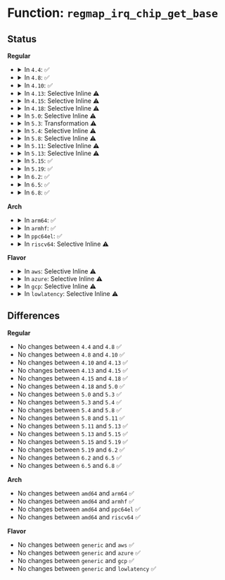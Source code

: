 # Function: <code>regmap_irq_chip_get_base</code>

## Status
<b>Regular</b>
<ul>
<li>
<details>
<summary>In <code>4.4</code>: ✅</summary>

```c
int regmap_irq_chip_get_base(struct regmap_irq_chip_data *data);
```

**Collision:** Unique Global

**Inline:** No

**Transformation:** False

**Instances:**

```
In drivers/base/regmap/regmap-irq.c (ffffffff8156bc30)
Location: drivers/base/regmap/regmap-irq.c:583
Inline: False
Direct callers:
  - drivers/mfd/da9055-core.c:da9055_device_init
  - drivers/mfd/da9063-core.c:da9063_device_init
```
**Symbols:**

```
ffffffff8156bc30-ffffffff8156bc62: regmap_irq_chip_get_base (STB_GLOBAL)
```
</details>
</li>
<li>
<details>
<summary>In <code>4.8</code>: ✅</summary>

```c
int regmap_irq_chip_get_base(struct regmap_irq_chip_data *data);
```

**Collision:** Unique Global

**Inline:** No

**Transformation:** False

**Instances:**

```
In drivers/base/regmap/regmap-irq.c (ffffffff815c09b0)
Location: drivers/base/regmap/regmap-irq.c:795
Inline: False
Direct callers:
  - drivers/mfd/da9055-core.c:da9055_device_init
  - drivers/mfd/da9063-core.c:da9063_device_init
```
**Symbols:**

```
ffffffff815c09b0-ffffffff815c09e2: regmap_irq_chip_get_base (STB_GLOBAL)
```
</details>
</li>
<li>
<details>
<summary>In <code>4.10</code>: ✅</summary>

```c
int regmap_irq_chip_get_base(struct regmap_irq_chip_data *data);
```

**Collision:** Unique Global

**Inline:** No

**Transformation:** False

**Instances:**

```
In drivers/base/regmap/regmap-irq.c (ffffffff815efdf0)
Location: drivers/base/regmap/regmap-irq.c:795
Inline: False
Direct callers:
  - drivers/mfd/da9055-core.c:da9055_device_init
  - drivers/mfd/da9063-core.c:da9063_device_init
```
**Symbols:**

```
ffffffff815efdf0-ffffffff815efe22: regmap_irq_chip_get_base (STB_GLOBAL)
```
</details>
</li>
<li>
<details>
<summary>In <code>4.13</code>: Selective Inline ⚠️</summary>

```c
int regmap_irq_chip_get_base(struct regmap_irq_chip_data *data);
```

**Collision:** Unique Global

**Inline:** Selective

**Transformation:** False

**Instances:**

```
In drivers/base/regmap/regmap-irq.c (ffffffff81603cb0)
Location: drivers/base/regmap/regmap-irq.c:809
Inline: True
Direct callers:
  - drivers/mfd/da9055-core.c:da9055_device_init
  - drivers/mfd/da9063-core.c:da9063_device_init
```
**Symbols:**

```
ffffffff81603cb0-ffffffff81603cc9: regmap_irq_chip_get_base (STB_GLOBAL)
```
</details>
</li>
<li>
<details>
<summary>In <code>4.15</code>: Selective Inline ⚠️</summary>

```c
int regmap_irq_chip_get_base(struct regmap_irq_chip_data *data);
```

**Collision:** Unique Global

**Inline:** Selective

**Transformation:** False

**Instances:**

```
In drivers/base/regmap/regmap-irq.c (ffffffff8166c090)
Location: drivers/base/regmap/regmap-irq.c:809
Inline: True
Direct callers:
  - drivers/mfd/da9055-core.c:da9055_device_init
  - drivers/mfd/da9063-core.c:da9063_device_init
```
**Symbols:**

```
ffffffff8166c090-ffffffff8166c0a9: regmap_irq_chip_get_base (STB_GLOBAL)
```
</details>
</li>
<li>
<details>
<summary>In <code>4.18</code>: Selective Inline ⚠️</summary>

```c
int regmap_irq_chip_get_base(struct regmap_irq_chip_data *data);
```

**Collision:** Unique Global

**Inline:** Selective

**Transformation:** False

**Instances:**

```
In drivers/base/regmap/regmap-irq.c (ffffffff816a7af0)
Location: drivers/base/regmap/regmap-irq.c:809
Inline: True
Direct callers:
  - drivers/mfd/da9055-core.c:da9055_device_init
  - drivers/mfd/da9063-core.c:da9063_device_init
```
**Symbols:**

```
ffffffff816a7af0-ffffffff816a7b08: regmap_irq_chip_get_base (STB_GLOBAL)
```
</details>
</li>
<li>
<details>
<summary>In <code>5.0</code>: Selective Inline ⚠️</summary>

```c
int regmap_irq_chip_get_base(struct regmap_irq_chip_data *data);
```

**Collision:** Unique Global

**Inline:** Selective

**Transformation:** False

**Instances:**

```
In drivers/base/regmap/regmap-irq.c (ffffffff816c8690)
Location: drivers/base/regmap/regmap-irq.c:871
Inline: True
Direct callers:
  - drivers/mfd/da9055-core.c:da9055_device_init
  - drivers/mfd/da9063-core.c:da9063_device_init
```
**Symbols:**

```
ffffffff816c8690-ffffffff816c86a8: regmap_irq_chip_get_base (STB_GLOBAL)
```
</details>
</li>
<li>
<details>
<summary>In <code>5.3</code>: Transformation ⚠️</summary>

```c
int regmap_irq_chip_get_base(struct regmap_irq_chip_data *data);
```

**Collision:** Unique Global

**Inline:** No

**Transformation:** True

**Instances:**

```
In drivers/base/regmap/regmap-irq.c (0)
Location: drivers/base/regmap/regmap-irq.c:955
Inline: False
Direct callers:
  - drivers/mfd/da9055-core.c:da9055_device_init
  - drivers/mfd/da9063-core.c:da9063_device_init
```
**Symbols:**

```
ffffffff81704a51-ffffffff81704a6d: regmap_irq_chip_get_base.cold (STB_LOCAL)
ffffffff81703a60-ffffffff81703a7b: regmap_irq_chip_get_base (STB_GLOBAL)
```
</details>
</li>
<li>
<details>
<summary>In <code>5.4</code>: Selective Inline ⚠️</summary>

```c
int regmap_irq_chip_get_base(struct regmap_irq_chip_data *data);
```

**Collision:** Unique Global

**Inline:** Selective

**Transformation:** False

**Instances:**

```
In drivers/base/regmap/regmap-irq.c (ffffffff81727e30)
Location: drivers/base/regmap/regmap-irq.c:950
Inline: True
Direct callers:
  - drivers/mfd/da9055-core.c:da9055_device_init
  - drivers/mfd/da9063-core.c:da9063_device_init
```
**Symbols:**

```
ffffffff81727e30-ffffffff81727e49: regmap_irq_chip_get_base (STB_GLOBAL)
```
</details>
</li>
<li>
<details>
<summary>In <code>5.8</code>: Selective Inline ⚠️</summary>

```c
int regmap_irq_chip_get_base(struct regmap_irq_chip_data *data);
```

**Collision:** Unique Global

**Inline:** Selective

**Transformation:** False

**Instances:**

```
In drivers/base/regmap/regmap-irq.c (ffffffff817e44a0)
Location: drivers/base/regmap/regmap-irq.c:1002
Inline: True
Direct callers:
  - drivers/mfd/da9055-core.c:da9055_device_init
  - drivers/mfd/da9063-core.c:da9063_device_init
```
**Symbols:**

```
ffffffff817e44a0-ffffffff817e44b9: regmap_irq_chip_get_base (STB_GLOBAL)
```
</details>
</li>
<li>
<details>
<summary>In <code>5.11</code>: Selective Inline ⚠️</summary>

```c
int regmap_irq_chip_get_base(struct regmap_irq_chip_data *data);
```

**Collision:** Unique Global

**Inline:** Selective

**Transformation:** False

**Instances:**

```
In drivers/base/regmap/regmap-irq.c (ffffffff817f9300)
Location: drivers/base/regmap/regmap-irq.c:1037
Inline: True
Direct callers:
  - drivers/mfd/da9055-core.c:da9055_device_init
  - drivers/mfd/da9063-core.c:da9063_device_init
```
**Symbols:**

```
ffffffff817f9300-ffffffff817f9319: regmap_irq_chip_get_base (STB_GLOBAL)
```
</details>
</li>
<li>
<details>
<summary>In <code>5.13</code>: Selective Inline ⚠️</summary>

```c
int regmap_irq_chip_get_base(struct regmap_irq_chip_data *data);
```

**Collision:** Unique Global

**Inline:** Selective

**Transformation:** False

**Instances:**

```
In drivers/base/regmap/regmap-irq.c (ffffffff817dd570)
Location: drivers/base/regmap/regmap-irq.c:1105
Inline: True
Direct callers:
  - drivers/mfd/da9055-core.c:da9055_device_init
  - drivers/mfd/da9063-core.c:da9063_device_init
```
**Symbols:**

```
ffffffff817dd570-ffffffff817dd589: regmap_irq_chip_get_base (STB_GLOBAL)
```
</details>
</li>
<li>
<details>
<summary>In <code>5.15</code>: ✅</summary>

```c
int regmap_irq_chip_get_base(struct regmap_irq_chip_data *data);
```

**Collision:** Unique Global

**Inline:** No

**Transformation:** False

**Instances:**

```
In drivers/base/regmap/regmap-irq.c (ffffffff81868f30)
Location: drivers/base/regmap/regmap-irq.c:1104
Inline: False
Direct callers:
  - drivers/mfd/da9055-core.c:da9055_device_init
  - drivers/mfd/da9063-core.c:da9063_device_init
```
**Symbols:**

```
ffffffff81868f30-ffffffff81868f49: regmap_irq_chip_get_base (STB_GLOBAL)
```
</details>
</li>
<li>
<details>
<summary>In <code>5.19</code>: ✅</summary>

```c
int regmap_irq_chip_get_base(struct regmap_irq_chip_data *data);
```

**Collision:** Unique Global

**Inline:** No

**Transformation:** False

**Instances:**

```
In drivers/base/regmap/regmap-irq.c (ffffffff819b1b50)
Location: drivers/base/regmap/regmap-irq.c:1106
Inline: False
Direct callers:
  - drivers/mfd/da9055-core.c:da9055_device_init
  - drivers/mfd/da9063-core.c:da9063_device_init
```
**Symbols:**

```
ffffffff819b1b50-ffffffff819b1b75: regmap_irq_chip_get_base (STB_GLOBAL)
```
</details>
</li>
<li>
<details>
<summary>In <code>6.2</code>: ✅</summary>

```c
int regmap_irq_chip_get_base(struct regmap_irq_chip_data *data);
```

**Collision:** Unique Global

**Inline:** No

**Transformation:** False

**Instances:**

```
In drivers/base/regmap/regmap-irq.c (ffffffff81b263b0)
Location: drivers/base/regmap/regmap-irq.c:1289
Inline: False
Direct callers:
  - drivers/mfd/da9055-core.c:da9055_device_init
  - drivers/mfd/da9063-core.c:da9063_device_init
```
**Symbols:**

```
ffffffff81b263b0-ffffffff81b263d5: regmap_irq_chip_get_base (STB_GLOBAL)
```
</details>
</li>
<li>
<details>
<summary>In <code>6.5</code>: ✅</summary>

```c
int regmap_irq_chip_get_base(struct regmap_irq_chip_data *data);
```

**Collision:** Unique Global

**Inline:** No

**Transformation:** False

**Instances:**

```
In drivers/base/regmap/regmap-irq.c (ffffffff81b76370)
Location: drivers/base/regmap/regmap-irq.c:1101
Inline: False
Direct callers:
  - drivers/mfd/da9055-core.c:da9055_device_init
  - drivers/mfd/da9063-core.c:da9063_device_init
```
**Symbols:**

```
ffffffff81b76370-ffffffff81b76395: regmap_irq_chip_get_base (STB_GLOBAL)
```
</details>
</li>
<li>
<details>
<summary>In <code>6.8</code>: ✅</summary>

```c
int regmap_irq_chip_get_base(struct regmap_irq_chip_data *data);
```

**Collision:** Unique Global

**Inline:** No

**Transformation:** False

**Instances:**

```
In drivers/base/regmap/regmap-irq.c (ffffffff81bca140)
Location: drivers/base/regmap/regmap-irq.c:1101
Inline: False
Direct callers:
  - drivers/mfd/da9055-core.c:da9055_device_init
  - drivers/mfd/da9063-core.c:da9063_device_init
```
**Symbols:**

```
ffffffff81bca140-ffffffff81bca165: regmap_irq_chip_get_base (STB_GLOBAL)
```
</details>
</li>
</ul>
<b>Arch</b>
<ul>
<li>
<details>
<summary>In <code>arm64</code>: ✅</summary>

```c
int regmap_irq_chip_get_base(struct regmap_irq_chip_data *data);
```

**Collision:** Unique Global

**Inline:** No

**Transformation:** False

**Instances:**

```
In drivers/base/regmap/regmap-irq.c (ffff80001091cf50)
Location: drivers/base/regmap/regmap-irq.c:950
Inline: False
Direct callers:
  - drivers/mfd/da9055-core.c:da9055_device_init
  - drivers/mfd/da9063-core.c:da9063_device_init
```
**Symbols:**

```
ffff80001091cf50-ffff80001091cf90: regmap_irq_chip_get_base (STB_GLOBAL)
```
</details>
</li>
<li>
<details>
<summary>In <code>armhf</code>: ✅</summary>

```c
int regmap_irq_chip_get_base(struct regmap_irq_chip_data *data);
```

**Collision:** Unique Global

**Inline:** No

**Transformation:** False

**Instances:**

```
In drivers/base/regmap/regmap-irq.c (c0a029fc)
Location: drivers/base/regmap/regmap-irq.c:950
Inline: False
Direct callers:
  - drivers/mfd/da9055-core.c:da9055_device_init
  - drivers/mfd/da9063-core.c:da9063_device_init
```
**Symbols:**

```
c0a029fc-c0a02a40: regmap_irq_chip_get_base (STB_GLOBAL)
```
</details>
</li>
<li>
<details>
<summary>In <code>ppc64el</code>: ✅</summary>

```c
int regmap_irq_chip_get_base(struct regmap_irq_chip_data *data);
```

**Collision:** Unique Global

**Inline:** No

**Transformation:** False

**Instances:**

```
In drivers/base/regmap/regmap-irq.c (c0000000009c1930)
Location: drivers/base/regmap/regmap-irq.c:950
Inline: False
Direct callers:
  - drivers/mfd/da9055-core.c:da9055_device_init
  - drivers/mfd/da9063-core.c:da9063_device_init
```
**Symbols:**

```
c0000000009c1930-c0000000009c194c: regmap_irq_chip_get_base (STB_GLOBAL)
```
</details>
</li>
<li>
<details>
<summary>In <code>riscv64</code>: Selective Inline ⚠️</summary>

```c
int regmap_irq_chip_get_base(struct regmap_irq_chip_data *data);
```

**Collision:** Unique Global

**Inline:** Selective

**Transformation:** False

**Instances:**

```
In drivers/base/regmap/regmap-irq.c (ffffffe00059cdec)
Location: drivers/base/regmap/regmap-irq.c:950
Inline: True
Direct callers:
  - drivers/mfd/da9055-core.c:da9055_device_init
  - drivers/mfd/da9063-core.c:da9063_device_init
```
**Symbols:**

```
ffffffe00059cdec-ffffffe00059ce1e: regmap_irq_chip_get_base (STB_GLOBAL)
```
</details>
</li>
</ul>
<b>Flavor</b>
<ul>
<li>
<details>
<summary>In <code>aws</code>: Selective Inline ⚠️</summary>

```c
int regmap_irq_chip_get_base(struct regmap_irq_chip_data *data);
```

**Collision:** Unique Global

**Inline:** Selective

**Transformation:** False

**Instances:**

```
In drivers/base/regmap/regmap-irq.c (ffffffff816edc10)
Location: drivers/base/regmap/regmap-irq.c:950
Inline: True
```
**Symbols:**

```
ffffffff816edc10-ffffffff816edc29: regmap_irq_chip_get_base (STB_GLOBAL)
```
</details>
</li>
<li>
<details>
<summary>In <code>azure</code>: Selective Inline ⚠️</summary>

```c
int regmap_irq_chip_get_base(struct regmap_irq_chip_data *data);
```

**Collision:** Unique Global

**Inline:** Selective

**Transformation:** False

**Instances:**

```
In drivers/base/regmap/regmap-irq.c (ffffffff816c8250)
Location: drivers/base/regmap/regmap-irq.c:950
Inline: True
```
**Symbols:**

```
ffffffff816c8250-ffffffff816c8269: regmap_irq_chip_get_base (STB_GLOBAL)
```
</details>
</li>
<li>
<details>
<summary>In <code>gcp</code>: Selective Inline ⚠️</summary>

```c
int regmap_irq_chip_get_base(struct regmap_irq_chip_data *data);
```

**Collision:** Unique Global

**Inline:** Selective

**Transformation:** False

**Instances:**

```
In drivers/base/regmap/regmap-irq.c (ffffffff8171b2f0)
Location: drivers/base/regmap/regmap-irq.c:950
Inline: True
Direct callers:
  - drivers/mfd/da9055-core.c:da9055_device_init
  - drivers/mfd/da9063-core.c:da9063_device_init
```
**Symbols:**

```
ffffffff8171b2f0-ffffffff8171b309: regmap_irq_chip_get_base (STB_GLOBAL)
```
</details>
</li>
<li>
<details>
<summary>In <code>lowlatency</code>: Selective Inline ⚠️</summary>

```c
int regmap_irq_chip_get_base(struct regmap_irq_chip_data *data);
```

**Collision:** Unique Global

**Inline:** Selective

**Transformation:** False

**Instances:**

```
In drivers/base/regmap/regmap-irq.c (ffffffff81736650)
Location: drivers/base/regmap/regmap-irq.c:950
Inline: True
Direct callers:
  - drivers/mfd/da9055-core.c:da9055_device_init
  - drivers/mfd/da9063-core.c:da9063_device_init
```
**Symbols:**

```
ffffffff81736650-ffffffff81736669: regmap_irq_chip_get_base (STB_GLOBAL)
```
</details>
</li>
</ul>

## Differences
<b>Regular</b>
<ul>
<li>
No changes between <code>4.4</code> and <code>4.8</code> ✅
</li>
<li>
No changes between <code>4.8</code> and <code>4.10</code> ✅
</li>
<li>
No changes between <code>4.10</code> and <code>4.13</code> ✅
</li>
<li>
No changes between <code>4.13</code> and <code>4.15</code> ✅
</li>
<li>
No changes between <code>4.15</code> and <code>4.18</code> ✅
</li>
<li>
No changes between <code>4.18</code> and <code>5.0</code> ✅
</li>
<li>
No changes between <code>5.0</code> and <code>5.3</code> ✅
</li>
<li>
No changes between <code>5.3</code> and <code>5.4</code> ✅
</li>
<li>
No changes between <code>5.4</code> and <code>5.8</code> ✅
</li>
<li>
No changes between <code>5.8</code> and <code>5.11</code> ✅
</li>
<li>
No changes between <code>5.11</code> and <code>5.13</code> ✅
</li>
<li>
No changes between <code>5.13</code> and <code>5.15</code> ✅
</li>
<li>
No changes between <code>5.15</code> and <code>5.19</code> ✅
</li>
<li>
No changes between <code>5.19</code> and <code>6.2</code> ✅
</li>
<li>
No changes between <code>6.2</code> and <code>6.5</code> ✅
</li>
<li>
No changes between <code>6.5</code> and <code>6.8</code> ✅
</li>
</ul>
<b>Arch</b>
<ul>
<li>
No changes between <code>amd64</code> and <code>arm64</code> ✅
</li>
<li>
No changes between <code>amd64</code> and <code>armhf</code> ✅
</li>
<li>
No changes between <code>amd64</code> and <code>ppc64el</code> ✅
</li>
<li>
No changes between <code>amd64</code> and <code>riscv64</code> ✅
</li>
</ul>
<b>Flavor</b>
<ul>
<li>
No changes between <code>generic</code> and <code>aws</code> ✅
</li>
<li>
No changes between <code>generic</code> and <code>azure</code> ✅
</li>
<li>
No changes between <code>generic</code> and <code>gcp</code> ✅
</li>
<li>
No changes between <code>generic</code> and <code>lowlatency</code> ✅
</li>
</ul>
